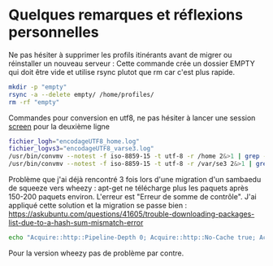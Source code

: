 # Quelques remarques et réflexions personnelles

Ne pas hésiter à supprimer les profils itinérants avant de migrer ou réinstaller un nouveau serveur :
Cette commande crée un dossier EMPTY qui doit être vide et utilise rsync plutot que rm car c'est plus rapide.
```sh
mkdir -p "empty"
rsync -a --delete empty/ /home/profiles/
rm -rf "empty"
```
Commandes pour conversion en utf8, ne pas hésiter à lancer une session [screen](https://linux.developpez.com/formation_debian/screen.html "Lien vers la doc screen") pour la deuxième ligne

```sh
fichier_logh="encodageUTF8_home.log"
fichier_logvs3="encodageUTF8_varse3.log"
/usr/bin/convmv --notest -f iso-8859-15 -t utf-8 -r /home 2&>1 | grep -v Skipping >> $fichier_logh
/usr/bin/convmv --notest -f iso-8859-15 -t utf-8 -r /var/se3 2&>1 | grep -v Skipping >> $fichier_logvs3
```

Problème que j'ai déjà rencontré 3 fois lors d'une migration d'un sambaedu de squeeze vers wheezy :
apt-get ne télécharge plus les paquets après 150-200 paquets environ.
L'erreur est "Erreur de somme de contrôle".
J'ai appliqué cette solution et la migration se passe bien :
https://askubuntu.com/questions/41605/trouble-downloading-packages-list-due-to-a-hash-sum-mismatch-error
```sh
echo "Acquire::http::Pipeline-Depth 0; Acquire::http::No-Cache true; Acquire::BrokenProxy true;" > /etc/apt/apt.conf.d/99fixbadproxy
```
Pour la version wheezy pas de problème par contre.
